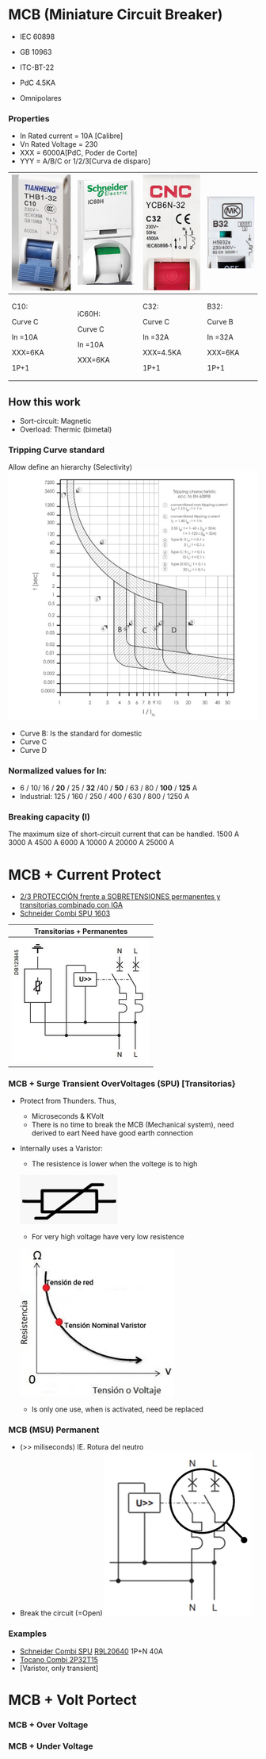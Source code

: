 

# MCB (Miniature Circuit Breaker)
* IEC 60898
* GB 10963
* ITC-BT-22

* PdC 4.5KA
* Omnipolares



### Properties
* In Rated current = 10A [Calibre]
* Vn Rated Voltage = 230
* XXX  = 6000A[PdC, Poder de Corte]
* YYY = A/B/C or 1/2/3[Curva de disparo]


|   ![alt text](/Pictures/62.png)                             |     ![alt text](/Pictures/63.png)                  | ![alt text](/Pictures/64.png)                                | ![alt text](/Pictures/65.png)                              | 
| ----------------------------------------------------------- | -------------------------------------------------- |  ----------------------------------------------------------- | ---------------------------------------------------------- |
| <p>C10:   <p> Curve C <p> In =10A  <p> XXX=6KA   <p> 1P+1   | <p>iC60H: <p> Curve C <p> In =10A  <p> XXX=6KA     |  <p>C32:   <p> Curve C <p> In =32A  <p> XXX=4.5KA <p> 1P+1   |  <p>B32:   <p> Curve B <p> In =32A  <p> XXX=6KA <p> 1P+1   |

## How this work
* Sort-circuit: Magnetic
* Overload: Thermic (bimetal)

###  Tripping Curve standard 
Allow define an hierarchy (Selectivity)
![alt text](/Pictures/13.png)
* Curve B: Is the standard for domestic
* Curve C
* Curve D


### Normalized values for In:
* 6 / 10/ 16 / **20** / 25 / **32** /40 / **50** / 63 / 80 / **100** / **125** A
* Industrial: 125 / 160 / 250 / 400 / 630 / 800 / 1250 A

### Breaking capacity (I)
The maximum size of short-circuit current that can be handled.
1500 A
3000 A
4500 A
6000 A
10000 A
20000 A
25000 A


# MCB + Current Protect
* [2/3 PROTECCIÓN frente a SOBRETENSIONES permanentes y transitorias combinado con IGA](https://www.youtube.com/watch?v=NPNpR61kkC4&list=PL54-5yiMdV8FYDGRnyAfPefKPnuhqPtuQ&index=24)
* [Schneider Combi SPU 1603](https://www.se.com/il/en/product/16301/combi-spu-circuit-breaker-with-integrated-overvoltage-protection-1p-+-n-25a/)

| Transitorias + Permanentes      | 
| ------------------------------- | 
| ![alt text](/Pictures/66.png)   | 


### MCB + Surge Transient OverVoltages (SPU)  [Transitorias}
* Protect from Thunders. Thus, 
   * Microseconds & KVolt
   * There is no time to break the MCB (Mechanical system), need derived to eart
   Need have good earth connection
      
* Internally uses a Varistor: 
   * The resistence is lower when the voltege is to high
   
   ![alt text](/Pictures/69.png)
   
   * For very high voltage have very low resistence
   
    ![alt text](/Pictures/20.png)
   
   * Is only one use, when is activated, need be replaced
   
   
       
### MCB (MSU) Permanent 
* (>> miliseconds) IE. Rotura del neutro
* Break the circuit (=Open)
   ![alt text](/Pictures/18.png)
   
###  Examples
* [Schneider Combi SPU](https://www.se.com/es/es/product-range/61364-resi9/?parent-subcategory-id=1665&filter=business-5-residencial-y-peque%C3%B1o-terciario&N=1126362977+827821466) [R9L20640](https://www.se.com/es/es/product/R9L20640/limitador-sobretensiones-transitorias-y-permanentes-iga-resi9-combi-1p+n-40-a/) 1P+N 40A
* [Tocano Combi 2P32T15](https://toscano.es/en/categoria-producto/vigivolt-en/permanent-transitional/) 
* [Varistor, only transient]
 
 
# MCB + Volt Portect

### MCB + Over Voltage

### MCB + Under Voltage